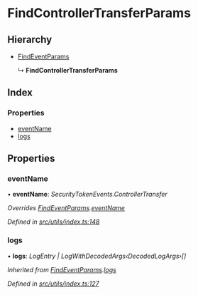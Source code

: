 # FindControllerTransferParams

## Hierarchy

* [FindEventParams](_utils_index_.findeventparams.md)

  ↳ **FindControllerTransferParams**

## Index

### Properties

* [eventName](_utils_index_.findcontrollertransferparams.md#eventname)
* [logs](_utils_index_.findcontrollertransferparams.md#logs)

## Properties

### eventName

• **eventName**: _SecurityTokenEvents.ControllerTransfer_

_Overrides_ [_FindEventParams_](_utils_index_.findeventparams.md)_._[_eventName_](_utils_index_.findeventparams.md#eventname)

_Defined in_ [_src/utils/index.ts:148_](https://github.com/PolymathNetwork/polymath-sdk/blob/550676f/src/utils/index.ts#L148)

### logs

• **logs**: _LogEntry \| LogWithDecodedArgs‹DecodedLogArgs›\[\]_

_Inherited from_ [_FindEventParams_](_utils_index_.findeventparams.md)_._[_logs_](_utils_index_.findeventparams.md#logs)

_Defined in_ [_src/utils/index.ts:127_](https://github.com/PolymathNetwork/polymath-sdk/blob/550676f/src/utils/index.ts#L127)

